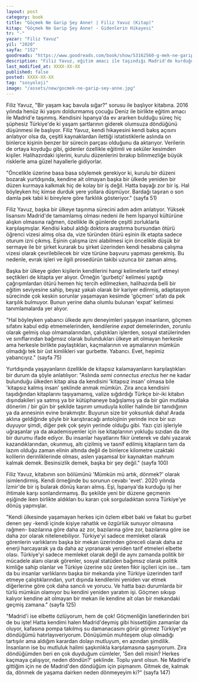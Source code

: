 ```yaml
---
layout: post
category: book
title: "Göçmek Ne Garip Şey Anne! | Filiz Yavuz (Kitap)"
kitap: "Göçmek Ne Garip Şey Anne! - Gidenlerin Hikayesi"
tr: "-"
yazar: "Filiz Yavuz"
yil: "2020"
sayfa: "152"
goodreads: "https://www.goodreads.com/book/show/53162560-g-mek-ne-garip-ey-anne"
description: "Filiz Yavuz, eğitim amacı ile taşındığı Madrid'de kurduğu yaşamı, kendisini bu yeni yaşama götüren süreci ve yabancı olduğu bir ülkede yaşamanın neye benzediğini Göçmek Ne Garip Şey Anne! isimli kitabında anlatıyor."
last_modified_at: XXXX-XX-XX
published: false
posted: XXXX-XX-XX
tag: "sosyoloji"
image: "/assets/new/gocmek-ne-garip-sey-anne.jpg"
---
```


Filiz Yavuz, "Bir yaşam kaç bavula sığar?" sorusu ile başlıyor kitabına. 2016 yılında henüz iki yaşını doldurmamış çocuğu Deniz ile birlikte eğitim amacı ile Madrid'e taşınmış. Kendisini İspanya'da ev ararken bulduğu süreç hiç şüphesiz Türkiye'de ki yaşam şartlarının giderek olumsuza döndüğünü düşünmesi ile başlıyor. Filiz Yavuz, kendi hikayesini kendi bakış açısını anlatıyor olsa da, çeşitli kaynaklardan ilettiği istatistiklerle aslında on binlerce kişinin benzer bir sürecin parçası olduğunu da aktarıyor. Verilerin de ortaya koyduğu gibi, gidenler özellikle eğitimli ve seküler kesimden kişiler. Halihazırdaki işlerini, kurulu düzenlerini bırakıp bilinmezliğe büyük risklerle ama güzel hayallerle gidiyorlar. 

"Öncelikle üzerine basa basa söylemek gerekiyor ki, kurulu bir düzeni bozarak yurtdışında, kendine ait olmayan başka bir ülkede yeniden bir düzen kurmaya kalkmak hiç de kolay bir iş değil. Hatta bayağı zor bir iş. Hal böyleyken hiç kimse durduk yere yollara düşmüyor. Bardağı taşıran o son damla pek tabii ki bireylere göre farklılık gösteriyor." (sayfa 51)

Filiz Yavuz, başka bir ülkeye taşınma sürecini adım adım anlatıyor. Yüksek lisansını Madrid'de tamamlamış olması nedeni ile hem İspanyol kültürüne alışkın olmasına rağmen, özellikle ilk günlerde çeşitli zorluklarla karşılaşmışlar. Kendisi kabul aldığı doktora araştırma bursundan ötürü öğrenci vizesi almış olsa da, vize türünden ötürü eşinin ilk etapta sadece oturum izni çıkmış. Eşinin çalışma izni alabilmesi için öncelikle düşük bir sermaye ile bir şirket kurarak bu şirket üzerinden kendi hesabına çalışma vizesi olarak çevrilebilecek bir vize türüne başvuru yapması gerekmiş. Bu nedenle, evrak işleri ve ilgili prosedürün takibi uzunca bir zaman almış. 

Başka bir ülkeye giden kişilerin kendilerini hangi kelimelerle tarif etmeyi seçtikleri de kitapta yer alıyor. Örneğin 'gurbetçi' kelimesi yaptığı çağrışımlardan ötürü hemen hiç tercih edilmezken, halihazırda belli bir eğitim seviyesine sahip, beyaz yakalı olarak bir kariyer edinmiş, adaptasyon sürecinde çok keskin sorunlar yaşamayan kesimde 'göçmen' sıfatı da pek karşılık bulmuyor. Bunun yerine daha olumlu bulunan 'expat' kelimesi tanımlamalarda yer alıyor.

"Hal böyleyken yabancı ülkede aynı deneyimleri yaşayan insanların, göçmen sıfatını kabul edip etmemelerinden, kendilerine _expat_ demelerinden, zorunlu olarak gelmiş olup olmamalarından, çalıştıkları işlerden, sosyal statülerinden ve sınıflarından bağımsız olarak bulundukları ülkeye ait olmayan herkesle ama herkesle birlikte paylaştıkları, kaçmalarının ve aşmalarının mümkün olmadığı tek bir üst kimlikleri var gurbette. Yabancı. Evet, hepimiz yabancıyız." (sayfa 75)

Yurtdışında yaşayanların özellikle de kitapsız kalamayanların karşılaştıkları bir durum da şöyle anlatılıyor:
"Aslında _semi connectus erectus_ her ne kadar bulunduğu ülkeden kitap alsa da kendisini 'kitapsız insan' olmasa bile 'kitapsız kalmış insan' şeklinde anmak mümkün. Zira anca kendisini taşıdığından kitaplarını taşıyamamış, valize sığdırdığı Türkçe bir-iki kitabın dışındakileri ya satmış ya bir kütüphaneye bağışlamış ya da bir gün mutlaka dönerim / bir gün bir şekilde taşırım umuduyla koliler halinde bir tanıdığının ya da annesinin evine bırakmıştır. Buyurun size bir yoksunluk daha! Arada aklına geldiğinde şöyle bir karıştıracağı antolojinin yerinde ince bir sızı duyuyor şimdi, diğer pek çok şeyin yerinde olduğu gibi. Yazı çizi işleriyle uğraşanlar ya da akademisyenler için ise kitaplarının yokluğu sızıdan da öte bir durumu ifade ediyor. Bu insanlar hayatlarını fikir üreterek ve dahi yazarak kazandıklarından, okunmuş, altı çizilmiş ve tasnif edilmiş kitapların tam da lazım olduğu zaman elinin altında değil de binlerce kilometre uzaktaki kolilerin derinliklerinde olması, aslen yaşamsal bir kaynaktan mahrum kalmak demek. Besinsizlik demek, başka bir şey değil." (sayfa 100)

Filiz Yavuz, kitabının son bölümünü 'Mümkün mü artık, dönmek?' olarak isimlendirmiş. Kendi örneğinde bu sorunun cevabı 'evet'. 2020 yılında İzmir'de bir iş bularak dönüş kararı almış. Eşi, İspanya'da kurduğu işi her ihtimale karşı sonlandırmamış. Bu şekilde yeni bir düzene geçmenin eşiğinde iken birlikte aldıkları bu kararı çok sorguladıktan sonra Türkiye'ye dönüş yapmışlar.

"Kendi ülkesinde yaşamayan herkes  için özlem elbet baki ve fakat bu gurbet denen şey -kendi içinde kişiye rahatlık ve özgürlük sunuyor olmasına rağmen- bazılarına göre daha az zor, bazılarına göre zor, bazılarına göre ise daha zor olarak nitelenebiliyor. Türkiye'yi sadece memleket olarak görenlerin varlıklarını başka bir mekan üzerinden göreceli olarak daha az enerji harcayarak ya da daha az yıpranarak yeniden tarif etmeleri elbette olası. Türkiye'yi sadece memleket olarak değil de aynı zamanda politik bir mücadele alanı olarak görenler, sosyal statüden bağımsız olarak politik kimliğe sahip olanlar ve Türkiye üzerine söz üreten fikir işçileri için ise... tam da bu insanlar varlıklarını başka bir mekanda yine Türkiye üzerinden tarif etmeye çalıştıklarından, yurt dışında kendilerini yeniden var etmek diğerlerine göre çok daha sancılı ve yorucu. Ve hatta bazı durumlarda bir türlü mümkün olamıyor bu kendini yeniden yaratım işi. Göçmen sıkışıp kalıyor kendine ait olmayan bir mekan ile kendine ait olan bir mekandaki geçmiş zamana." (sayfa 125)

"Madrid'i ise elbette özlüyorum, hem de çok! Göçmenliğin lanetlerinden biri de bu işte! Hatta kendimi halen Madrid'deymiş gibi hissettiğim zamanlar da oluyor, kafasına pompa takılmış su damanacasını görür görmez Türkiye'ye döndüğümü hatırlayıveriyorum. Dönüşümün muhteşem olup olmadığı tartışılır ama aldığım karardan dolayı mutluyum, en azından şimdilik. İnsanların ise bu mutluluk halimi şaşkınlıkla karşılamasına şaşırıyorum. Zira döndüğümden beri en çok duyduğum cümleler, 'Sen deli misin? Herkes kaçmaya çalışıyor, neden döndün?' şeklinde. Toplu yanıt olsun. Ne Madrid'e gittiğim için ne de Madrid'den döndüğüm için pişmanım. Gitmek de, kalmak da, dönmek de yaşama dairken neden dönmeyeyim ki?" (sayfa 147)
